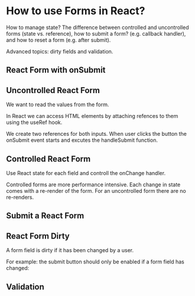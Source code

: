 # How to use Forms in React?

How to manage state? The difference between controlled and uncontrolled forms
(state vs. reference), how to submit a form? (e.g. callback handler), and how to
reset a form (e.g. after submit).

Advanced topics: dirty fields and validation.

## React Form with onSubmit

## Uncontrolled React Form

We want to read the values from the form.

In React we can access HTML elements by attaching refences to them using the useRef hook.

We create two references for both inputs. When user clicks the button the onSubmit event starts and excutes the handleSubmit function.

## Controlled React Form

Use React state for each field and controll the onChange handler.

Controlled forms are more performance intensive. Each change in state comes with a re-render of the form.
For an uncontrolled form there are no re-renders.

## Submit a React Form

## React Form Dirty

A form field is dirty if it has been changed by a user.

For example: the submit button should only be enabled if a form field has changed:

## Validation
